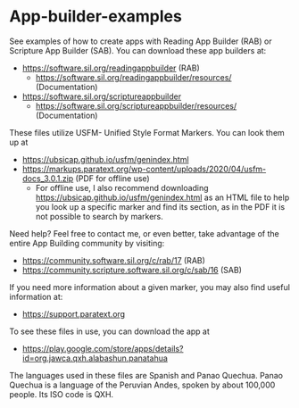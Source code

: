 # App-builder-examples
See examples of how to create apps with Reading App Builder (RAB) or Scripture App Builder (SAB). You can download these app builders at:
   - https://software.sil.org/readingappbuilder (RAB)
      - https://software.sil.org/readingappbuilder/resources/ (Documentation) 
   - https://software.sil.org/scriptureappbuilder
      - https://software.sil.org/scriptureappbuilder/resources/ (Documentation) 

These files utilize USFM- Unified Style Format Markers. You can look them up at 
   - https://ubsicap.github.io/usfm/genindex.html
   - https://markups.paratext.org/wp-content/uploads/2020/04/usfm-docs_3.0.1.zip (PDF for offline use)
        - For offline use, I also recommend downloading https://ubsicap.github.io/usfm/genindex.html as an HTML file to help you look up a specific marker and find its section, as in the PDF it is not possible to search by markers. 

Need help? Feel free to contact me, or even better, take advantage of the entire App Building community by visiting:
   - https://community.software.sil.org/c/rab/17 (RAB) 
   - https://community.scripture.software.sil.org/c/sab/16 (SAB)

If you need more information about a given marker, you may also find useful information at:
   - https://support.paratext.org
   
To see these files in use, you can download the app at 
   - https://play.google.com/store/apps/details?id=org.jawca.qxh.alabashun.panatahua
   
   The languages used in these files are Spanish and Panao Quechua. Panao Quechua is a language of the Peruvian Andes, spoken by about 100,000 people. Its ISO code is QXH. 
